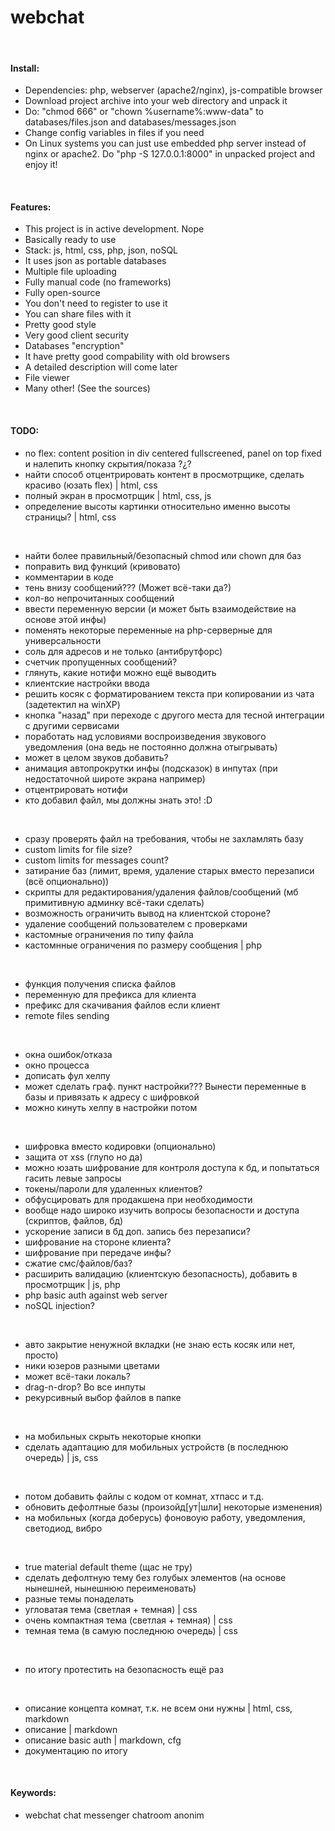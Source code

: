 # webchat

<br/>

#### Install:

- Dependencies: php, webserver (apache2/nginx), js-compatible browser
- Download project archive into your web directory and unpack it
- Do: "chmod 666" or "chown %username%:www-data" to databases/files.json and databases/messages.json
- Change config variables in files if you need
- On Linux systems you can just use embedded php server instead of nginx or apache2. Do "php -S 127.0.0.1:8000" in unpacked project and enjoy it!

<br/>

#### Features:

- This project is in active development. Nope
- Basically ready to use
- Stack: js, html, css, php, json, noSQL
- It uses json as portable databases
- Multiple file uploading
- Fully manual code (no frameworks)
- Fully open-source
- You don't need to register to use it
- You can share files with it
- Pretty good style
- Very good client security
- Databases "encryption"
- It have pretty good compability with old browsers
- A detailed description will come later
- File viewer
- Many other! (See the sources)

<br/>

#### TODO:

- no flex: content position in div centered fullscreened, panel on top fixed и налепить кнопку скрытия/показа ?¿?
- найти способ отцентрировать контент в просмотрщике, сделать красиво (юзать flex) | html, css
- полный экран в просмотрщик | html, css, js
- определение высоты картинки относительно именно высоты страницы? | html, css

<br/>

- найти более правильный/безопасный chmod или chown для баз
- поправить вид функций (кривовато)
- комментарии в коде
- тень внизу сообщений??? (Может всё-таки да?)
- кол-во непрочитанных сообщений
- ввести переменную версии (и может быть взаимодействие на основе этой инфы)
- поменять некоторые переменные на php-серверные для универсальности
- соль для адресов и не только (антибрутфорс)
- счетчик пропущенных сообщений?
- глянуть, какие нотифи можно ещё выводить
- клиентские настройки ввода
- решить косяк с форматированием текста при копировании из чата (задетектил на winXP)
- кнопка "назад" при переходе с другого места для тесной интеграции с другими сервисами
- поработать над условиями воспроизведения звукового уведомления (она ведь не постоянно должна отыгрывать)
- может в целом звуков добавить?
- анимация автопрокрутки инфы (подсказок) в инпутах (при недостаточной широте экрана например)
- отцентрировать нотифи
- кто добавил файл, мы должны знать это! :D

<br/>

- сразу проверять файл на требования, чтобы не захламлять базу
- custom limits for file size?
- custom limits for messages count?
- затирание баз (лимит, время, удаление старых вместо перезаписи (всё опционально))
- скрипты для редактирования/удаления файлов/сообщений (мб примитивную админку всё-таки сделать)
- возможность ограничить вывод на клиентской стороне?
- удаление сообщений пользователем с проверками
- кастомные ограничения по типу файла
- кастомнные ограничения по размеру сообщения | php

<br/>

- функция получения списка файлов
- переменную для префикса для клиента
- префикс для скачивания файлов если клиент
- remote files sending

<br/>

- окна ошибок/отказа
- окно процесса 
- дописать фул хелпу
- может сделать граф. пункт настройки??? Вынести переменные в базы и привязать к адресу с шифровкой
- можно кинуть хелпу в настройки потом

<br/>

- шифровка вместо кодировки (опционально)
- защита от xss (глупо но да)
- можно юзать шифрование для контроля доступа к бд, и попытаться гасить левые запросы
- токены/пароли для удаленных клиентов?
- обфусцировать для продакшена при необходимости
- вообще надо широко изучить вопросы безопасности и доступа (скриптов, файлов, бд)
- ускорение записи в бд доп. запись без перезаписи?
- шифрование на стороне клиента?
- шифрование при передаче инфы?
- сжатие смс/файлов/баз?
- расширить валидацию (клиентскую безопасность), добавить в просмотрщик | js, php
- php basic auth against web server
- noSQL injection?

<br/>

- авто закрытие ненужной вкладки (не знаю есть косяк или нет, просто)
- ники юзеров разными цветами
- может всё-таки локаль?
- drag-n-drop? Во все инпуты
- рекурсивный выбор файлов в папке

<br/>

- на мобильных скрыть некоторые кнопки
- сделать адаптацию для мобильных устройств (в последнюю очередь) | js, css

<br/>

- потом добавить файлы с кодом от комнат, хтпасс и т.д.
- обновить дефолтные базы (произойд[ут|шли] некоторые изменения)
- на мобильных (когда доберусь) фоновоую работу, уведомления, светодиод, вибро

<br/>

- true material default theme (щас не тру)
- сделать дефолтную тему без голубых элементов (на основе нынешней, нынешнюю переименовать)
- разные темы понаделать
- угловатая тема (светлая + темная) | css
- очень компактная тема (светлая + темная) | css
- темная тема (в самую последнюю очередь) | css

<br/>

- по итогу протестить на безопасность ещё раз

<br/>

- описание концепта комнат, т.к. не всем они нужны | html, css, markdown
- описание | markdown
- описание basic auth | markdown, cfg
- документацию по итогу

<br/>

#### Keywords:

- webchat chat messenger chatroom anonim

